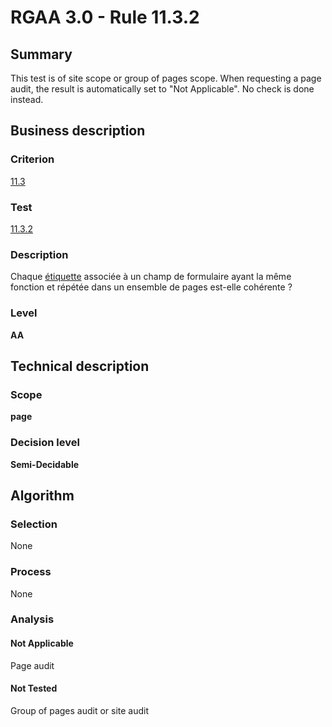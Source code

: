 # RGAA 3.0 -  Rule 11.3.2

## Summary

This test is of site scope or group of pages scope. When requesting a page audit, the result is automatically set to "Not Applicable". No check is done instead.

## Business description

### Criterion

[11.3](http://references.modernisation.gouv.fr/referentiel-technique-0#crit-11-3)

### Test

[11.3.2](http://disic.github.io/rgaa_referentiel_en/RGAA3.0_Criteria_English_version_v1.html#test-11-3-2)

### Description

Chaque <a href="http://references.modernisation.gouv.fr/referentiel-technique-0#mEtiquette">&eacute;tiquette</a> associ&eacute;e &agrave; un champ de formulaire ayant la m&ecirc;me fonction et r&eacute;p&eacute;t&eacute;e dans un ensemble de pages est-elle coh&eacute;rente ?

### Level

**AA**

## Technical description

### Scope

**page**

### Decision level

**Semi-Decidable**

## Algorithm

### Selection

None

### Process

None

### Analysis

#### Not Applicable

Page audit 

#### Not Tested

Group of pages audit or site audit
